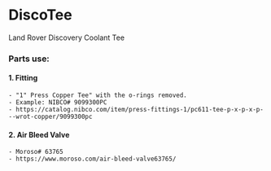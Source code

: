 # DiscoTee
Land Rover Discovery Coolant Tee

### Parts use:
#### 1. Fitting
	- "1" Press Copper Tee" with the o-rings removed. 
	- Example: NIBCO# 9099300PC
	- https://catalog.nibco.com/item/press-fittings-1/pc611-tee-p-x-p-x-p---wrot-copper/9099300pc
#### 2. Air Bleed Valve
	- Moroso# 63765
	- https://www.moroso.com/air-bleed-valve63765/

